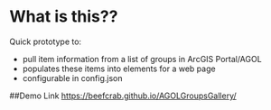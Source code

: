 # What is this??

Quick prototype to:
- pull item information from a list of groups in ArcGIS Portal/AGOL
- populates these items into elements for a web page
- configurable in config.json

##Demo Link
https://beefcrab.github.io/AGOLGroupsGallery/
